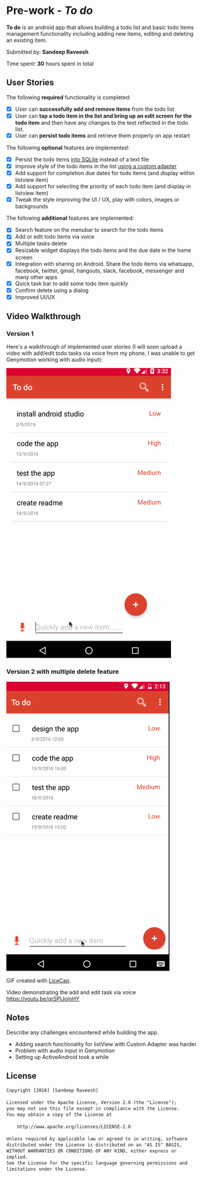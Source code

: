 # Pre-work - *To do*

**To do** is an android app that allows building a todo list and basic todo items management functionality including adding new items, editing and deleting an existing item.

Submitted by: **Sandeep Raveesh**

Time spent: **30** hours spent in total

## User Stories

The following **required** functionality is completed:

* [x] User can **successfully add and remove items** from the todo list
* [x] User can **tap a todo item in the list and bring up an edit screen for the todo item** and then have any changes to the text reflected in the todo list.
* [x] User can **persist todo items** and retrieve them properly on app restart

The following **optional** features are implemented:

* [x] Persist the todo items [into SQLite](http://guides.codepath.com/android/Persisting-Data-to-the-Device#sqlite) instead of a text file
* [x] Improve style of the todo items in the list [using a custom adapter](http://guides.codepath.com/android/Using-an-ArrayAdapter-with-ListView)
* [x] Add support for completion due dates for todo items (and display within listview item)
* [x] Add support for selecting the priority of each todo item (and display in listview item)
* [x] Tweak the style improving the UI / UX, play with colors, images or backgrounds

The following **additional** features are implemented:

* [x] Search feature on the menubar to search for the todo items
* [x] Add or edit todo items via voice
* [x] Multiple tasks delete
* [x] Resizable widget displays the todo items and the due date in the home screen
* [x] Integration with sharing on Android. Share the todo items via whatsapp, facebook, twitter, gmail, hangouts, slack, facebook, messenger and many other apps
* [x] Quick task bar to add some todo item quickly
* [x] Confirm delete using a dialog
* [x] Improved UI/UX

## Video Walkthrough 

### Version 1

Here's a walkthrough of implemented user stories (I will soon upload a video with add/edit todo tasks via voice from my phone, I was unable to get Genymotion working with audio input):

<img src='todoApp.gif' title='Video Walkthrough' width='' alt='Video Walkthrough' />



### Version 2 with multiple delete feature




<img src='todoNew.gif' title='Video Walkthrough' width='' alt='Video Walkthrough' />

GIF created with [LiceCap](http://www.cockos.com/licecap/).

Video demonstrating the add and edit task via voice https://youtu.be/qrSPlJoinHY

## Notes

Describe any challenges encountered while building the app.

* Adding search functionality for listView with Custom Adapter was harder
* Problem with audio input in Genymotion
* Setting up ActiveAndroid took a while

## License

    Copyright [2016] [Sandeep Raveesh]

    Licensed under the Apache License, Version 2.0 (the "License");
    you may not use this file except in compliance with the License.
    You may obtain a copy of the License at

        http://www.apache.org/licenses/LICENSE-2.0

    Unless required by applicable law or agreed to in writing, software
    distributed under the License is distributed on an "AS IS" BASIS,
    WITHOUT WARRANTIES OR CONDITIONS OF ANY KIND, either express or implied.
    See the License for the specific language governing permissions and
    limitations under the License.
